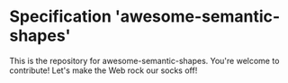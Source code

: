 
# Specification 'awesome-semantic-shapes'

This is the repository for awesome-semantic-shapes. You're welcome to contribute! Let's make the Web rock our socks
off!

